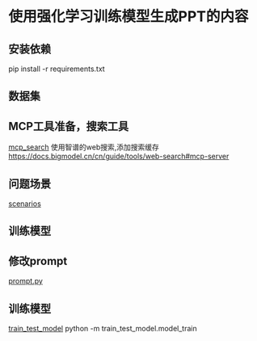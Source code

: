 # 使用强化学习训练模型生成PPT的内容

## 安装依赖
pip install -r requirements.txt

## 数据集
## MCP工具准备，搜索工具
[mcp_search](mcp_search)
使用智谱的web搜索,添加搜索缓存
https://docs.bigmodel.cn/cn/guide/tools/web-search#mcp-server

## 问题场景
[scenarios](train_test_model%2Fmcp_search%2Fscenarios)


## 训练模型

## 修改prompt
[prompt.py](train_test_model%2Fprompt.py)

## 训练模型
[train_test_model](train_test_model)
python -m train_test_model.model_train

